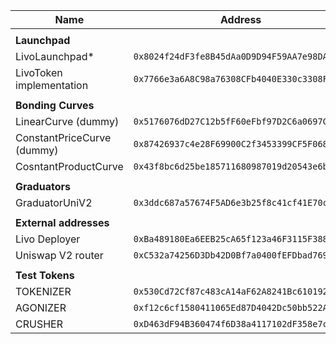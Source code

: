 | **Name**                   | **Address**                                  |
| -------------------------- | -------------------------------------------- |
|                            |
| **Launchpad**              |
| LivoLaunchpad*             | `0x8024f24dF3fe8B45dAa0D9D94F59AA7e98DA1B7f` |
| LivoToken implementation   | `0x7766e3a6A8C98a76308CFb4040E330c3308F7C73` |
|                            |
| **Bonding Curves**         |
| LinearCurve (dummy)        | `0x5176076dD27C12b5fF60eFbf97D2C6a0697CE0DF` |
| ConstantPriceCurve (dummy) | `0x87426937c4e28F69900C2f3453399CF5F06886D7` |
| CosntantProductCurve       | `0x43f8bc6d25be185711680987019d20543e6b53f6` |
|                            |
| **Graduators**             |
| GraduatorUniV2             | `0x3ddc687a57674F5AD6e3b25f8c41cf41E70c0402` |
|                            |
| **External addresses**     |
| Livo Deployer              | `0xBa489180Ea6EEB25cA65f123a46F3115F388f181` |
| Uniswap V2 router          | `0xC532a74256D3Db42D0Bf7a0400fEFDbad7694008` |
|                            |
| **Test Tokens**            |
| TOKENIZER                  | `0x530Cd72Cf87c483cA14aF62A8241Bc6101929cD2` |
| AGONIZER                   | `0xf12c6cf1580411065Ed87D4042Dc50bb522A0780` |
| CRUSHER                    | `0xD463dF94B360474f6D38a4117102dF358e7c2154` |

